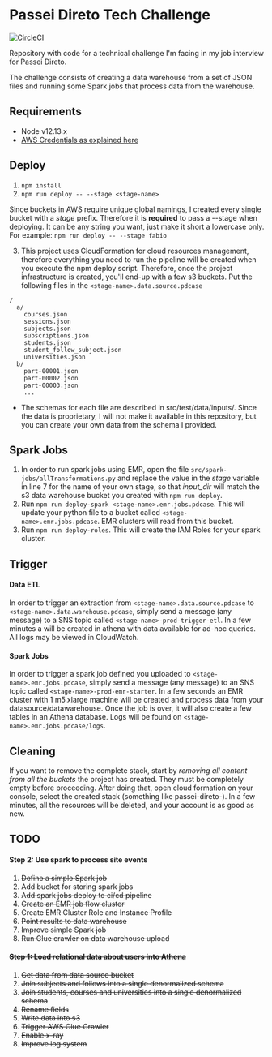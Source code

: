 # Passei Direto Tech Challenge

[![CircleCI](https://circleci.com/gh/fabioaromanini/passei-direto-tech-challenge.svg?style=svg)](https://circleci.com/gh/fabioaromanini/passei-direto-tech-challenge)

Repository with code for a technical challenge I'm facing in my job interview for Passei Direto.

The challenge consists of creating a data warehouse from a set of JSON files and running some Spark jobs that process data from the warehouse.

## Requirements

- Node v12.13.x
- [AWS Credentials as explained here](https://serverless.com/framework/docs/providers/aws/guide/credentials/)

## Deploy

1. `npm install`
2. `npm run deploy -- --stage <stage-name>`

Since buckets in AWS require unique global namings, I created every single bucket with a _stage_ prefix. Therefore it is **required** to pass a --stage when deploying. It can be any string you want, just make it short a lowercase only. For example: `npm run deploy -- --stage fabio`

3. This project uses CloudFormation for cloud resources management, therefore everything you need to run the pipeline will be created when you execute the npm deploy script. Therefore, once the project infrastructure is created, you'll end-up with a few s3 buckets. Put the following files in the `<stage-name>.data.source.pdcase`

```
/
  a/
    courses.json
    sessions.json
    subjects.json
    subscriptions.json
    students.json
    student_follow_subject.json
    universities.json
  b/
    part-00001.json
    part-00002.json
    part-00003.json
    ...
```

- The schemas for each file are described in src/test/data/inputs/. Since the data is proprietary, I will not make it available in this repository, but you can create your own data from the schema I provided.

## Spark Jobs

1. In order to run spark jobs using EMR, open the file `src/spark-jobs/allTransformations.py` and replace the value in the _stage_ variable in line 7 for the name of your own stage, so that _input_dir_ will match the s3 data warehouse bucket you created with `npm run deploy`.
2. Run `npm run deploy-spark <stage-name>.emr.jobs.pdcase`. This will update your python file to a bucket called `<stage-name>.emr.jobs.pdcase`. EMR clusters will read from this bucket.
3. Run `npm run deploy-roles`. This will create the IAM Roles for your spark cluster.

## Trigger

#### Data ETL

In order to trigger an extraction from `<stage-name>.data.source.pdcase` to `<stage-name>.data.warehouse.pdcase`, simply send a message (any message) to a SNS topic called `<stage-name>-prod-trigger-etl`. In a few minutes a will be created in athena with data available for ad-hoc queries.
All logs may be viewed in CloudWatch.

#### Spark Jobs

In order to trigger a spark job defined you uploaded to `<stage-name>.emr.jobs.pdcase`, simply send a message (any message) to an SNS topic called `<stage-name>-prod-emr-starter`. In a few seconds an EMR cluster with 1 m5.xlarge machine will be created and process data from your datasource/datawarehouse. Once the job is over, it will also create a few tables in an Athena database.
Logs will be found on `<stage-name>.emr.jobs.pdcase/logs`.

## Cleaning

If you want to remove the complete stack, start by *removing all content from all the buckets* the project has created. They must be completely empty before proceeding. After doing that, open cloud formation on your console, select the created stack (something like passei-direto-<your-stage-name>). In a few minutes, all the resources will be deleted, and your account is as good as new.

## TODO

#### Step 2: Use spark to process site events

1. ~~Define a simple Spark job~~
2. ~~Add bucket for storing spark jobs~~
3. ~~Add spark jobs deploy to ci/cd pipeline~~
4. ~~Create an EMR job flow cluster~~
5. ~~Create EMR Cluster Role and Instance Profile~~
6. ~~Point results to data warehouse~~
7. ~~Improve simple Spark job~~
8. ~~Run Glue crawler on data warehouse upload~~

#### ~~Step 1: Load relational data about users into Athena~~

1. ~~Get data from data source bucket~~
2. ~~Join subjects and follows into a single denormalized schema~~
3. ~~Join students, courses and universities into a single denormalized schema~~
4. ~~Rename fields~~
5. ~~Write data into s3~~
6. ~~Trigger AWS Glue Crawler~~
7. ~~Enable x-ray~~
8. ~~Improve log system~~

